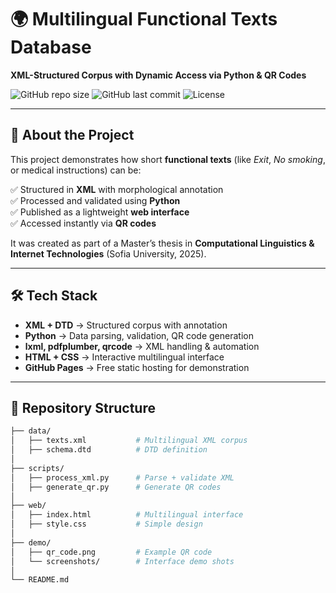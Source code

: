 # 🌍 Multilingual Functional Texts Database  
**XML-Structured Corpus with Dynamic Access via Python & QR Codes**

![GitHub repo size](https://img.shields.io/github/repo-size/your-username/your-repo?color=blue&style=flat-square)
![GitHub last commit](https://img.shields.io/github/last-commit/your-username/your-repo?color=green&style=flat-square)
![License](https://img.shields.io/github/license/your-username/your-repo?style=flat-square)

---

## 📖 About the Project  
This project demonstrates how short **functional texts** (like *Exit*, *No smoking*, or medical instructions) can be:  

✅ Structured in **XML** with morphological annotation  
✅ Processed and validated using **Python**  
✅ Published as a lightweight **web interface**  
✅ Accessed instantly via **QR codes**  

It was created as part of a Master’s thesis in **Computational Linguistics & Internet Technologies** (Sofia University, 2025).  

---

## 🛠️ Tech Stack  
- **XML + DTD** → Structured corpus with annotation  
- **Python** → Data parsing, validation, QR code generation  
- **lxml, pdfplumber, qrcode** → XML handling & automation  
- **HTML + CSS** → Interactive multilingual interface  
- **GitHub Pages** → Free static hosting for demonstration  

---

## 📂 Repository Structure  

```bash
├── data/
│   ├── texts.xml           # Multilingual XML corpus
│   ├── schema.dtd          # DTD definition
│
├── scripts/
│   ├── process_xml.py      # Parse + validate XML
│   ├── generate_qr.py      # Generate QR codes
│
├── web/
│   ├── index.html          # Multilingual interface
│   ├── style.css           # Simple design
│
├── demo/
│   ├── qr_code.png         # Example QR code
│   └── screenshots/        # Interface demo shots
│
└── README.md

